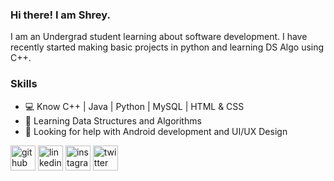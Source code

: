 ### Hi there! I am Shrey.
I am an Undergrad student learning about software development. I have recently started making basic projects in python and learning DS Algo using C++.

### Skills
- 💻 Know C++ | Java | Python | MySQL | HTML & CSS
- 🌱 Learning Data Structures and Algorithms 
- 🤔 Looking for help with Android development and UI/UX Design 

[<img src='https://cdn.jsdelivr.net/npm/simple-icons@3.0.1/icons/github.svg' alt='github' height='40'>](https://github.com/Shreyanshum)  [<img src='https://cdn.jsdelivr.net/npm/simple-icons@3.0.1/icons/linkedin.svg' alt='linkedin' height='40'>](https://www.linkedin.com/in/shreyanshu-mishra-212700224/)  [<img src='https://cdn.jsdelivr.net/npm/simple-icons@3.0.1/icons/instagram.svg' alt='instagram' height='40'>](https://www.instagram.com/shrey_mis/)  [<img src='https://cdn.jsdelivr.net/npm/simple-icons@3.0.1/icons/twitter.svg' alt='twitter' height='40'>](https://twitter.com/Shrey77_M)  

